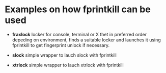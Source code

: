 # Examples on how __fprintkill__ can be used

* __fraxlock__
   locker for console, terminal or X thet
   in preferred order depeding on environment, 
   finds a suitable locker and launches it 
   using fprintkill to get fingerprint unlock if necessary.

* __slock__
   simple wrapper to lauch slock with fprintkill
   
* __xtrlock__
   simple wrapper to lauch xtrlock with fprintkill
